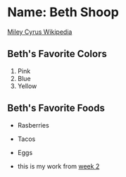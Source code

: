 # Name: Beth Shoop

[Miley Cyrus Wikipedia](https://en.wikipedia.org/wiki/Miley_Cyrus) 

## Beth's Favorite Colors
1. Pink
2. Blue
3. Yellow

## Beth's Favorite Foods
- Rasberries 
- Tacos
- Eggs 

- this is my work from [week 2](J677-Week-2.html)

